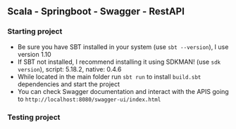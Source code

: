 ## Scala - Springboot - Swagger - RestAPI

### Starting project

- Be sure you have SBT installed in your system (use `sbt --version`), I use version 1.10
- If SBT not installed, I recommend installing it using SDKMAN! (use `sdk version`), script: 5.18.2, native: 0.4.6
- While located in the main folder run `sbt run` to install `build.sbt` dependencies and start the project
- You can check Swagger documentation and interact with the APIS going to `http://localhost:8080/swagger-ui/index.html`

### Testing project
